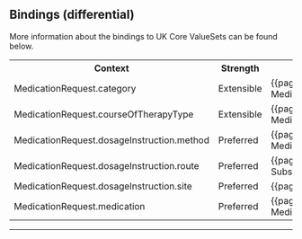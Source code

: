 ## Bindings (differential)

More information about the bindings to UK Core ValueSets can be found below.

<table class="assets">
<tr>
<th width="30%">Context</th>
<th width="20%">Strength</th>
<th width="50%">Link</th>
</tr>
<tr>
<td>MedicationRequest.category</td>
<td>Extensible</td>
<td>{{pagelink:ValueSet-UKCore-MedicationRequestCategory}}</td>
</tr>
<tr>
<td>MedicationRequest.courseOfTherapyType</td>
<td>Extensible</td>
<td>{{pagelink:ValueSet-UKCore-MedicationRequestCourseOfTherapy}}</td>
</tr>
<tr>
<td>MedicationRequest.dosageInstruction.method</td>
<td>Preferred</td>
<td>{{pagelink:ValueSet-UKCore-MedicationDosageMethod}}</td>
</tr>
<tr>
<td>MedicationRequest.dosageInstruction.route</td>
<td>Preferred</td>
<td>{{pagelink:ValueSet-UKCore-SubstanceOrProductAdministrationRoute}}</td>
</tr>
<tr>
<td>MedicationRequest.dosageInstruction.site</td>
<td>Preferred</td>
<td>{{pagelink:ValueSet-UKCore-BodySite}}</td>
</tr>
<tr>
<td>MedicationRequest.medication</td>
<td>Preferred</td>
<td>{{pagelink:ValueSet-UKCore-MedicationCode}}</td>
</tr>
</table>

---